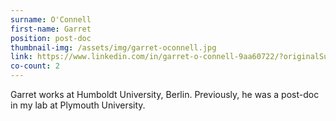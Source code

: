```yaml
---
surname: O'Connell
first-name: Garret
position: post-doc
thumbnail-img: /assets/img/garret-oconnell.jpg
link: https://www.linkedin.com/in/garret-o-connell-9aa60722/?originalSubdomain=de
co-count: 2
---
```


Garret works at Humboldt University, Berlin. Previously, he was a post-doc in my lab at Plymouth University. 

